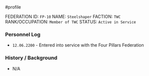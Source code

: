 #profile 

FEDERATION ID: `FP-10`
NAME: `Steelshaper`
FACTION: `TWC`
RANK/OCCUPATION: `Member of TWC`
STATUS: `Active in Service`

### Personnel Log
- `12.06.2200` - Entered into service with the Four Pillars Federation

### History / Background
- N/A
